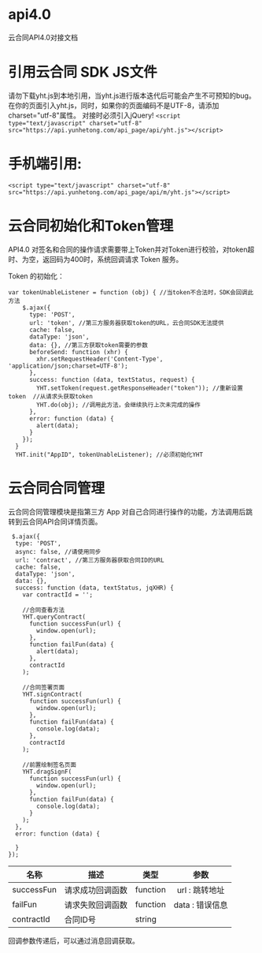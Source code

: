 # api4.0
云合同API4.0对接文档
# 引用云合同 SDK JS文件

请勿下载yht.js到本地引用，当yht.js进行版本迭代后可能会产生不可预知的bug。
在你的页面引入yht.js，同时，如果你的页面编码不是UTF-8，请添加charset="utf-8"属性。
对接时必须引入jQuery!
``` <script type="text/javascript" charset="utf-8" src="https://api.yunhetong.com/api_page/api/yht.js"></script> ```

# 手机端引用:

``` <script type="text/javascript" charset="utf-8" src="https://api.yunhetong.com/api_page/api/m/yht.js"></script> ```

# 云合同初始化和Token管理

API4.0 对签名和合同的操作请求需要带上Token并对Token进行校验，对token超时、为空，返回码为400时，系统回调请求 Token 服务。

Token 的初始化：

```
var tokenUnableListener = function (obj) { //当token不合法时，SDK会回调此方法
    $.ajax({
      type: 'POST',
      url: 'token', //第三方服务器获取token的URL，云合同SDK无法提供
      cache: false,
      dataType: 'json',
      data: {}, //第三方获取token需要的参数
      beforeSend: function (xhr) {
        xhr.setRequestHeader('Content-Type', 'application/json;charset=UTF-8');
      },
      success: function (data, textStatus, request) {
        YHT.setToken(request.getResponseHeader("token")); //重新设置token  //从请求头获取token
        YHT.do(obj); //调用此方法，会继续执行上次未完成的操作
      },
      error: function (data) {
        alert(data);
      }
    });
  }
  YHT.init("AppID", tokenUnableListener); //必须初始化YHT
  ```
  
  # 云合同合同管理
  云合同合同管理模块是指第三方 App 对自己合同进行操作的功能，方法调用后跳转到云合同API合同详情页面。
  
  ```
   $.ajax({
    type: 'POST',
    async: false, //请使用同步
    url: 'contract', //第三方服务器获取合同ID的URL
    cache: false,
    dataType: 'json',
    data: {},
    success: function (data, textStatus, jqXHR) {
      var contractId = '';
      
      //合同查看方法
      YHT.queryContract(   
        function successFun(url) {
          window.open(url);
        },
        function failFun(data) {
          alert(data);
        },
        contractId
      );
      
      //合同签署页面
      YHT.signContract(
        function successFun(url) {
          window.open(url);
        },
        function failFun(data) {
          console.log(data);
        },
        contractId
      );
      
      //前置绘制签名页面
      YHT.dragSignF(
        function successFun(url) {
          window.open(url);
        },
        function failFun(data) {
          console.log(data);
        }
      );
    },
    error: function (data) {

    }
  });
  ```
  | 名称         |描述   			  |  类型     |参数             |
  | ------------ | --------------  | --------- |:---------------:
  | successFun   | 请求成功回调函数  | function | url : 跳转地址  |
  | failFun      | 请求失败回调函数  | function | data : 错误信息 |
  | contractId   | 合同ID号         | string   |                |
  
  回调参数传递后，可以通过消息回调获取。
  
